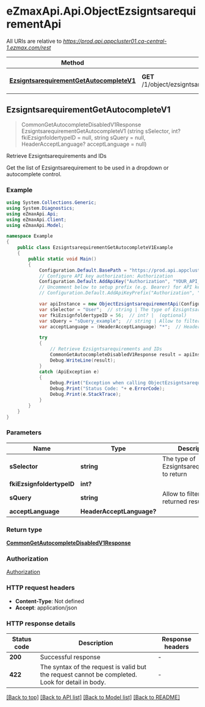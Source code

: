 # eZmaxApi.Api.ObjectEzsigntsarequirementApi

All URIs are relative to *https://prod.api.appcluster01.ca-central-1.ezmax.com/rest*

Method | HTTP request | Description
------------- | ------------- | -------------
[**EzsigntsarequirementGetAutocompleteV1**](ObjectEzsigntsarequirementApi.md#ezsigntsarequirementgetautocompletev1) | **GET** /1/object/ezsigntsarequirement/getAutocomplete/{sSelector} | Retrieve Ezsigntsarequirements and IDs



## EzsigntsarequirementGetAutocompleteV1

> CommonGetAutocompleteDisabledV1Response EzsigntsarequirementGetAutocompleteV1 (string sSelector, int? fkiEzsignfoldertypeID = null, string sQuery = null, HeaderAcceptLanguage? acceptLanguage = null)

Retrieve Ezsigntsarequirements and IDs

Get the list of Ezsigntsarequirement to be used in a dropdown or autocomplete control.

### Example

```csharp
using System.Collections.Generic;
using System.Diagnostics;
using eZmaxApi.Api;
using eZmaxApi.Client;
using eZmaxApi.Model;

namespace Example
{
    public class EzsigntsarequirementGetAutocompleteV1Example
    {
        public static void Main()
        {
            Configuration.Default.BasePath = "https://prod.api.appcluster01.ca-central-1.ezmax.com/rest";
            // Configure API key authorization: Authorization
            Configuration.Default.AddApiKey("Authorization", "YOUR_API_KEY");
            // Uncomment below to setup prefix (e.g. Bearer) for API key, if needed
            // Configuration.Default.AddApiKeyPrefix("Authorization", "Bearer");

            var apiInstance = new ObjectEzsigntsarequirementApi(Configuration.Default);
            var sSelector = "User";  // string | The type of Ezsigntsarequirements to return
            var fkiEzsignfoldertypeID = 56;  // int? |  (optional) 
            var sQuery = "sQuery_example";  // string | Allow to filter the returned results (optional) 
            var acceptLanguage = (HeaderAcceptLanguage) "*";  // HeaderAcceptLanguage? |  (optional) 

            try
            {
                // Retrieve Ezsigntsarequirements and IDs
                CommonGetAutocompleteDisabledV1Response result = apiInstance.EzsigntsarequirementGetAutocompleteV1(sSelector, fkiEzsignfoldertypeID, sQuery, acceptLanguage);
                Debug.WriteLine(result);
            }
            catch (ApiException e)
            {
                Debug.Print("Exception when calling ObjectEzsigntsarequirementApi.EzsigntsarequirementGetAutocompleteV1: " + e.Message );
                Debug.Print("Status Code: "+ e.ErrorCode);
                Debug.Print(e.StackTrace);
            }
        }
    }
}
```

### Parameters


Name | Type | Description  | Notes
------------- | ------------- | ------------- | -------------
 **sSelector** | **string**| The type of Ezsigntsarequirements to return | 
 **fkiEzsignfoldertypeID** | **int?**|  | [optional] 
 **sQuery** | **string**| Allow to filter the returned results | [optional] 
 **acceptLanguage** | **HeaderAcceptLanguage?**|  | [optional] 

### Return type

[**CommonGetAutocompleteDisabledV1Response**](CommonGetAutocompleteDisabledV1Response.md)

### Authorization

[Authorization](../README.md#Authorization)

### HTTP request headers

- **Content-Type**: Not defined
- **Accept**: application/json


### HTTP response details
| Status code | Description | Response headers |
|-------------|-------------|------------------|
| **200** | Successful response |  -  |
| **422** | The syntax of the request is valid but the request cannot be completed. Look for detail in body. |  -  |

[[Back to top]](#)
[[Back to API list]](../README.md#documentation-for-api-endpoints)
[[Back to Model list]](../README.md#documentation-for-models)
[[Back to README]](../README.md)

